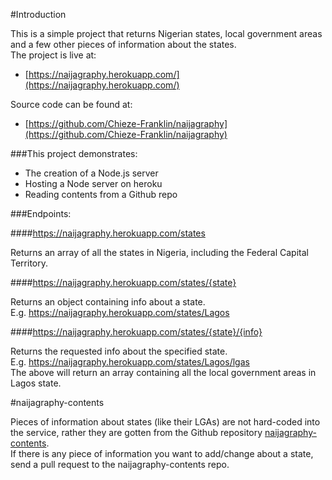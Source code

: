#Introduction

This is a simple project that returns Nigerian states, local government areas and a few other pieces of information about the states.  
The project is live at:
* [https://naijagraphy.herokuapp.com/](https://naijagraphy.herokuapp.com/)

Source code can be found at:
* [https://github.com/Chieze-Franklin/naijagraphy](https://github.com/Chieze-Franklin/naijagraphy)

###This project demonstrates:

* The creation of a Node.js server
* Hosting a Node server on heroku
* Reading contents from a Github repo

###Endpoints:

####https://naijagraphy.herokuapp.com/states

Returns an array of all the states in Nigeria, including the Federal Capital Territory.

####https://naijagraphy.herokuapp.com/states/{state}

Returns an object containing info about a state.  
E.g. https://naijagraphy.herokuapp.com/states/Lagos

####https://naijagraphy.herokuapp.com/states/{state}/{info}

Returns the requested info about the specified state.  
E.g. https://naijagraphy.herokuapp.com/states/Lagos/lgas  
The above will return an array containing all the local government areas in Lagos state.

#naijagraphy-contents

Pieces of information about states (like their LGAs) are not hard-coded into the service, rather they are gotten from the Github repository [naijagraphy-contents](https://github.com/Chieze-Franklin/naijagraphy-contents).  
If there is any piece of information you want to add/change about a state, send a pull request to the naijagraphy-contents repo.